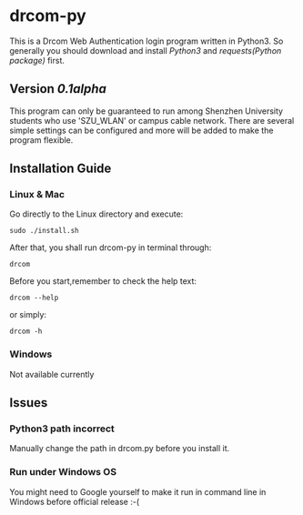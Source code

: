 # drcom-py
This is a Drcom Web Authentication login program written in Python3. So generally you should download and install *Python3* and *requests(Python package)* first.

## Version *0.1alpha*
This program can only be guaranteed to run among Shenzhen University students who use 'SZU_WLAN' or campus cable network. There are several simple settings can be configured and more will be added to make the program flexible.

## Installation Guide
### Linux & Mac
Go directly to the Linux directory and execute:
```
sudo ./install.sh
```
After that, you shall run drcom-py in terminal through:
```
drcom
```
Before you start,remember to check the help text:
```
drcom --help
```
or simply:
```
drcom -h
```

### Windows
Not available currently

## Issues
### Python3 path incorrect
Manually change the path in drcom.py before you install it.

### Run under Windows OS
You might need to Google yourself to make it run in command line in Windows before official release :-(
